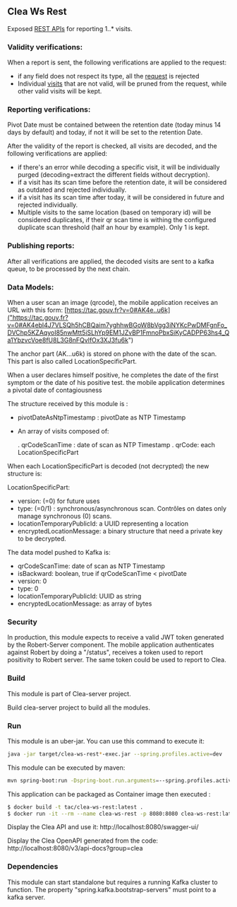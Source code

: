 ## Clea Ws Rest

Exposed [REST APIs]("src/main/resources/openapi-clea-server-v1.yml") for reporting 1..\* visits.

### Validity verifications:

When a report is sent, the following verifications are applied to the request:

- if any field does not respect its type, all the [request]("src/main/java/fr/gouv/clea/ws/vo/ReportRequest.java") is
  rejected
- Individual [visits]("src/main/java/fr/gouv/clea/ws/vo/Visit.java") that are not valid, will be pruned from the
  request, while other valid visits will be kept.

### Reporting verifications:

Pivot Date must be contained between the retention date (today minus 14 days by default) and today, if not it will be set to the retention Date.

After the validity of the report is checked, all visits are decoded, and the following verifications are applied:

- if there's an error while decoding a specific visit, it will be individually purged (decoding=extract the different fields without decryption).
- if a visit has its scan time before the retention date, it will be considered as outdated and rejected individually.
- if a visit has its scan time after today, it will be considered in future and rejected individually.
- Multiple visits to the same location (based on temporary id) will be considered duplicates, if their qr scan time
  is withing the configured duplicate scan threshold (half an hour by example). Only 1 is kept.

### Publishing reports:

After all verifications are applied, the decoded visits are sent to a kafka queue, to be processed by the next chain.

### Data Models:

When a user scan an image (qrcode), the mobile application receives an URL with this form:
[https://tac.gouv.fr?v=0#AK4e..u6k]("https://tac.gouv.fr?v=0#AK4ebl4J7VLSQh5hCBQaim7yghhwBGoW8bVgg3iNYKcPwDMFgnFo_DVChp5KZAqyoI85nwMtt5iSLhYp9EM1JZvBP1FmnoPbxSiKyCADPP63hs4_Qa1YbzvcVoe8fU8L3G8nFQvlfOx3XJ3fu6k")

The anchor part (AK...u6k) is stored on phone with the date of the scan. This part is also called LocationSpecificPart.

When a user declares himself positive, he completes the date of the first symptom or the date of his positive test.
the mobile application determines a pivotal date of contagiousness

The structure received by this module is :

- pivotDateAsNtpTimestamp : pivotDate as NTP Timestamp
- An array of visits composed of:

  . qrCodeScanTime : date of scan as NTP Timestamp
  . qrCode: each LocationSpecificPart

When each LocationSpecificPart is decoded (not decrypted) the new structure is:

LocationSpecificPart:

- version: (=0) for future uses
- type: (=0/1) : synchronous/asynchronous scan. Contrôles on dates only manage synchronous (0) scans.
- locationTemporaryPublicId: a UUID representing a location
- encryptedLocationMessage: a binary structure that need a private key to be decrypted.

The data model pushed to Kafka is:

- qrCodeScanTime: date of scan as NTP Timestamp
- isBackward: boolean, true if qrCodeScanTime < pivotDate
- version: 0
- type: 0
- locationTemporaryPublicId: UUID as string
- encryptedLocationMessage: as array of bytes

### Security

In production, this module expects to receive a valid JWT token generated by the Robert-Server component.
The mobile application authenticates against Robert by doing a "/status", receives a token used to report positivity to Robert server.
The same token could be used to report to Clea.

### Build

This module is part of Clea-server project.

Build clea-server project to build all the modules.

### Run

This module is an uber-jar. You can use this command to execute it:

```bash
java -jar target/clea-ws-rest*-exec.jar --spring.profiles.active=dev
```

This module can be executed by maven:

```bash
mvn spring-boot:run -Dspring-boot.run.arguments=--spring.profiles.active=dev
```

This application can be packaged as Container image then executed :

```bash
$ docker build -t tac/clea-ws-rest:latest .
$ docker run -it --rm --name clea-ws-rest -p 8080:8080 clea-ws-rest:latest  --spring.profiles.active=dev,docker
```

Display the Clea API and use it: http://localhost:8080/swagger-ui/

Display the Clea OpenAPI generated from the code: http://localhost:8080/v3/api-docs?group=clea

### Dependencies

This module can start standalone but requires a running Kafka cluster to function.
The property "spring.kafka.bootstrap-servers" must point to a kafka server.
